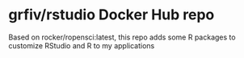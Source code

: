 # grfiv/rstudio Docker Hub repo   
   
Based on rocker/ropensci:latest, this repo adds some R packages
to customize RStudio and R to my applications

